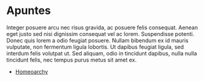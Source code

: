 # Apuntes

Integer posuere arcu nec risus gravida, ac posuere felis consequat. Aenean eget justo sed nisi dignissim consequat vel ac lorem. Suspendisse potenti. Donec quis
lorem a odio feugiat posuere. Nullam bibendum ex id mauris vulputate, non fermentum ligula lobortis. Ut dapibus feugiat ligula, sed interdum felis volutpat ut. Sed aliquam, odio in tincidunt dapibus, nulla nulla tincidunt felis, nec tempus purus metus sit amet ex.

- [Homeoarchy](homeoarchy.md)
